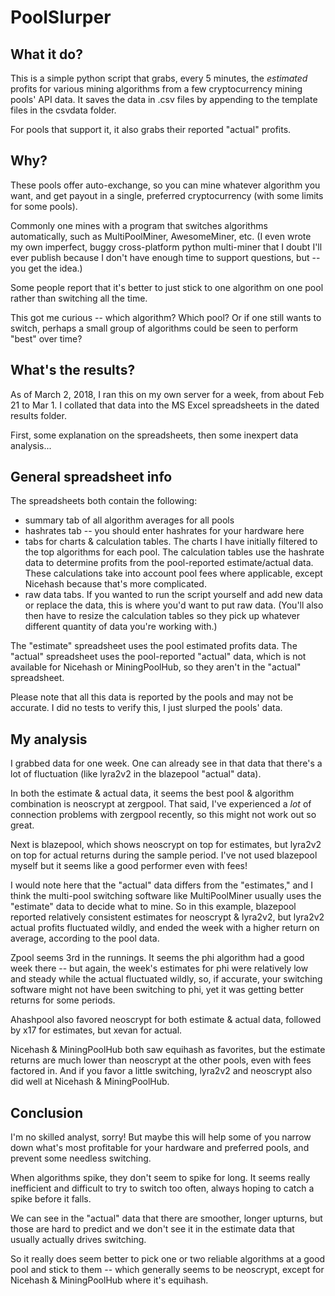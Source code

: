 # PoolSlurper

## What it do?

This is a simple python script that grabs, every 5 minutes, the *estimated* profits for various mining algorithms from a few cryptocurrency mining pools' API data. It saves the data in .csv files by appending to the template files in the csvdata folder.

For pools that support it, it also grabs their reported "actual" profits.

## Why?

These pools offer auto-exchange, so you can mine whatever algorithm you want, and get payout in a single, preferred cryptocurrency (with some limits for some pools).

Commonly one mines with a program that switches algorithms automatically, such as MultiPoolMiner, AwesomeMiner, etc. (I even wrote my own imperfect, buggy cross-platform python multi-miner that I doubt I'll ever publish because I don't have enough time to support questions, but -- you get the idea.)

Some people report that it's better to just stick to one algorithm on one pool rather than switching all the time.

This got me curious -- which algorithm? Which pool? Or if one still wants to switch, perhaps a small group of algorithms could be seen to perform "best" over time?

## What's the results?

As of March 2, 2018, I ran this on my own server for a week, from about Feb 21 to Mar 1. I collated that data into the MS Excel spreadsheets in the dated results folder.

First, some explanation on the spreadsheets, then some inexpert data analysis...

## General spreadsheet info

The spreadsheets both contain the following:

* summary tab of all algorithm averages for all pools
* hashrates tab -- you should enter hashrates for your hardware here
* tabs for charts & calculation tables. The charts I have initially filtered to the top algorithms for each pool. The calculation tables use the hashrate data to determine profits from the pool-reported estimate/actual data. These calculations take into account pool fees where applicable, except Nicehash because that's more complicated.
* raw data tabs. If you wanted to run the script yourself and add new data or replace the data, this is where you'd want to put raw data. (You'll also then have to resize the calculation tables so they pick up whatever different quantity of data you're working with.)

The "estimate" spreadsheet uses the pool estimated profits data. The "actual" spreadsheet uses the pool-reported "actual" data, which is not available for Nicehash or MiningPoolHub, so they aren't in the "actual" spreadsheet.

Please note that all this data is reported by the pools and may not be accurate. I did no tests to verify this, I just slurped the pools' data.

## My analysis

I grabbed data for one week. One can already see in that data that there's a lot of fluctuation (like lyra2v2 in the blazepool "actual" data).

In both the estimate & actual data, it seems the best pool & algorithm combination is neoscrypt at zergpool. That said, I've experienced a *lot* of connection problems with zergpool recently, so this might not work out so great.

Next is blazepool, which shows neoscrypt on top for estimates, but lyra2v2 on top for actual returns during the sample period. I've not used blazepool myself but it seems like a good performer even with fees!

I would note here that the "actual" data differs from the "estimates," and I think the multi-pool switching software like MultiPoolMiner usually uses the "estimate" data to decide what to mine. So in this example, blazepool reported relatively consistent estimates for neoscrypt & lyra2v2, but lyra2v2 actual profits fluctuated wildly, and ended the week with a higher return on average, according to the pool data.

Zpool seems 3rd in the runnings. It seems the phi algorithm had a good week there -- but again, the week's estimates for phi were relatively low and steady while the actual fluctuated wildly, so, if accurate, your switching software might not have been switching to phi, yet it was getting better returns for some periods.

Ahashpool also favored neoscrypt for both estimate & actual data, followed by x17 for estimates, but xevan for actual.

Nicehash & MiningPoolHub both saw equihash as favorites, but the estimate returns are much lower than neoscrypt at the other pools, even with fees factored in. And if you favor a little switching, lyra2v2 and neoscrypt also did well at Nicehash & MiningPoolHub.

## Conclusion

I'm no skilled analyst, sorry! But maybe this will help some of you narrow down what's most profitable for your hardware and preferred pools, and prevent some needless switching.

When algorithms spike, they don't seem to spike for long. It seems really inefficient and difficult to try to switch too often, always hoping to catch a spike before it falls.

We can see in the "actual" data that there are smoother, longer upturns, but those are hard to predict and we don't see it in the estimate data that usually actually drives switching.

So it really does seem better to pick one or two reliable algorithms at a good pool and stick to them -- which generally seems to be neoscrypt, except for Nicehash & MiningPoolHub where it's equihash.

